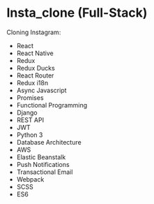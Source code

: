 # Insta_clone (Full-Stack)
Cloning Instagram:
 - React
 - React Native
 - Redux
 - Redux Ducks
 - React Router
 - Redux i18n
 - Async Javascript
 - Promises
 - Functional Programming
 - Django
 - REST API
 - JWT
 - Python 3
 - Database Architecture
 - AWS
 - Elastic Beanstalk
 - Push Notifications
 - Transactional Email
 - Webpack
 - SCSS
 - ES6
